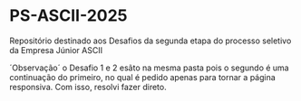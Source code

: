 # PS-ASCII-2025
Repositório destinado aos Desafios da segunda etapa do processo seletivo da Empresa Júnior ASCII

´Observação´
o Desafio 1 e 2 esãto na mesma pasta pois o segundo é uma continuação do primeiro, no qual é pedido apenas para tornar a página responsiva. Com isso, resolvi fazer direto.
